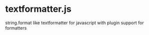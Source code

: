textformatter.js
================

string.format like textformatter for javascript with plugin support for formatters
